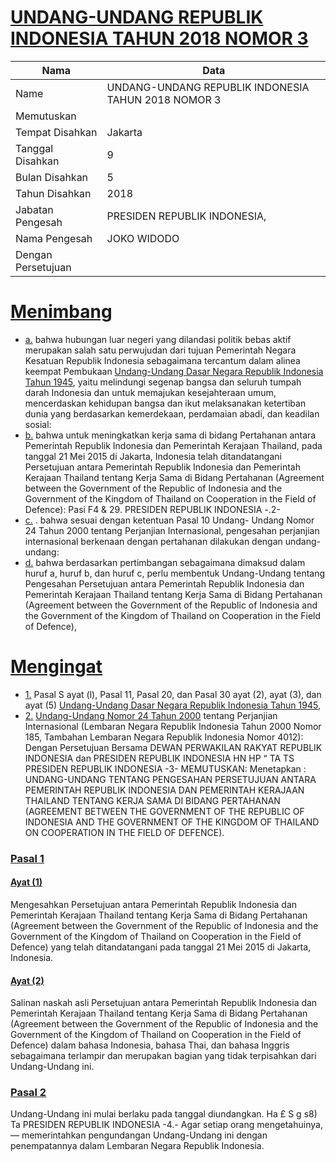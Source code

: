 # [UNDANG-UNDANG REPUBLIK INDONESIA TAHUN 2018 NOMOR 3](http://example.org/legal/document/uu/2018/3)

| Nama | Data |
| ------ | ----- |
|Name|UNDANG-UNDANG REPUBLIK INDONESIA TAHUN 2018 NOMOR 3|
|Memutuskan||
|Tempat Disahkan|Jakarta|
|Tanggal Disahkan|9|
|Bulan Disahkan|5|
|Tahun Disahkan|2018|
|Jabatan Pengesah|PRESIDEN REPUBLIK INDONESIA,|
|Nama Pengesah|JOKO WIDODO|
|Dengan Persetujuan||
# [Menimbang](http://example.org/legal/document/uu/2018/3/menimbang)

* [a.](http://example.org/legal/document/uu/2018/3/menimbang/point/a) bahwa hubungan luar negeri yang dilandasi politik bebas aktif merupakan salah satu perwujudan dari tujuan Pemerintah Negara Kesatuan Republik Indonesia sebagaimana tercantum dalam alinea keempat Pembukaan [Undang-Undang Dasar Negara Republik Indonesia Tahun 1945](http://example.org/legal/document/uu), yaitu melindungi segenap bangsa dan seluruh tumpah darah Indonesia dan untuk memajukan kesejahteraan umum, mencerdaskan kehidupan bangsa dan ikut melaksanakan ketertiban dunia yang berdasarkan kemerdekaan, perdamaian abadi, dan keadilan sosial:
* [b.](http://example.org/legal/document/uu/2018/3/menimbang/point/b) bahwa untuk meningkatkan kerja sama di bidang Pertahanan antara Pemerintah Republik Indonesia dan Pemerintah Kerajaan Thailand, pada tanggal 21 Mei 2015 di Jakarta, Indonesia telah ditandatangani Persetujuan antara Pemerintah Republik Indonesia dan Pemerintah Kerajaan Thailand tentang Kerja Sama di Bidang Pertahanan (Agreement between the Government of the Republic of Indonesia and the Government of the Kingdom of Thailand on Cooperation in the Field of Defence): Pasi F4 & 29. PRESIDEN REPUBLIK INDONESIA -.2-
* [c.](http://example.org/legal/document/uu/2018/3/menimbang/point/c) . bahwa sesuai dengan ketentuan Pasal 10 Undang- Undang Nomor 24 Tahun 2000 tentang Perjanjian Internasional, pengesahan perjanjian internasional berkenaan dengan pertahanan dilakukan dengan undang-undang:
* [d.](http://example.org/legal/document/uu/2018/3/menimbang/point/d) bahwa berdasarkan pertimbangan sebagaimana dimaksud dalam huruf a, huruf b, dan huruf c, perlu membentuk Undang-Undang tentang Pengesahan Persetujuan antara Pemerintah Republik Indonesia dan Pemerintah Kerajaan Thailand tentang Kerja Sama di Bidang Pertahanan (Agreement between the Government of the Republic of Indonesia and the Government of the Kingdom of Thailand on Cooperation in the Field of Defence),
# [Mengingat](http://example.org/legal/document/uu/2018/3/mengingat)

* [1.](http://example.org/legal/document/uu/2018/3/mengingat/point/0001) Pasal S ayat (l), Pasal 11, Pasal 20, dan Pasal 30 ayat (2), ayat (3), dan ayat (5) [Undang-Undang Dasar Negara Republik Indonesia Tahun 1945](http://example.org/legal/document/uu),
* [2.](http://example.org/legal/document/uu/2018/3/mengingat/point/0002) [Undang-Undang Nomor 24 Tahun 2000](http://example.org/legal/document/uu/2000/24) tentang Perjanjian Internasional (Lembaran Negara Republik Indonesia Tahun 2000 Nomor 185, Tambahan Lembaran Negara Republik Indonesia Nomor 4012): Dengan Persetujuan Bersama DEWAN PERWAKILAN RAKYAT REPUBLIK INDONESIA dan PRESIDEN REPUBLIK INDONESIA HN HP “ TA TS PRESIDEN REPUBLIK INDONESIA -3- MEMUTUSKAN: Menetapkan : UNDANG-UNDANG TENTANG PENGESAHAN PERSETUJUAN ANTARA PEMERINTAH REPUBLIK INDONESIA DAN PEMERINTAH KERAJAAN THAILAND TENTANG KERJA SAMA DI BIDANG PERTAHANAN (AGREEMENT BETWEEN THE GOVERNMENT OF THE REPUBLIC OF INDONESIA AND THE GOVERNMENT OF THE KINGDOM OF THAILAND ON COOPERATION IN THE FIELD OF DEFENCE).

### [Pasal 1](http://example.org/legal/document/uu/2018/3/pasal/0001)

#### [Ayat (1)](http://example.org/legal/document/uu/2018/3/pasal/0001/version/20180509/ayat/0001)
Mengesahkan Persetujuan antara Pemerintah Republik Indonesia dan Pemerintah Kerajaan Thailand tentang Kerja Sama di Bidang Pertahanan (Agreement between the Government of the Republic of Indonesia and the Government of the Kingdom of Thailand on Cooperation in the Field of Defence) yang telah ditandatangani pada tanggal 21 Mei 2015 di Jakarta, Indonesia.

#### [Ayat (2)](http://example.org/legal/document/uu/2018/3/pasal/0001/version/20180509/ayat/0002)
Salinan naskah asli Persetujuan antara Pemerintah Republik Indonesia dan Pemerintah Kerajaan Thailand tentang Kerja Sama di Bidang Pertahanan (Agreement between the Government of the Republic of Indonesia and the Government of the Kingdom of Thailand on Cooperation in the Field of Defence) dalam bahasa Indonesia, bahasa Thai, dan bahasa Inggris sebagaimana terlampir dan merupakan bagian yang tidak terpisahkan dari Undang-Undang ini.


### [Pasal 2](http://example.org/legal/document/uu/2018/3/pasal/0002)
Undang-Undang ini mulai berlaku pada tanggal diundangkan. Ha £ S g s8) Ta PRESIDEN REPUBLIK INDONESIA -4.- Agar setiap orang mengetahuinya, — memerintahkan pengundangan Undang-Undang ini dengan penempatannya dalam Lembaran Negara Republik Indonesia.
